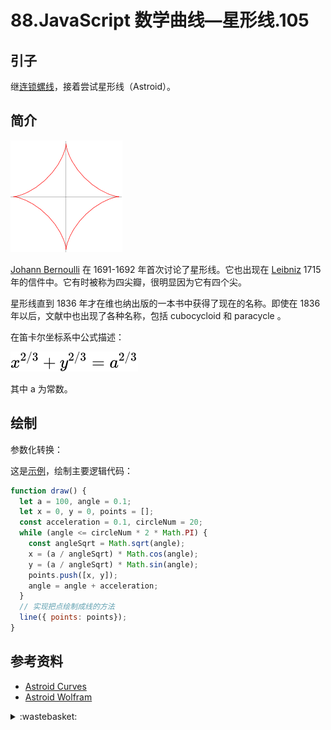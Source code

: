 # 88.JavaScript 数学曲线—星形线.105

## <a name="start"></a> 引子
继[连锁螺线][url-pre]，接着尝试星形线（Astroid）。


## <a name="title1"></a> 简介

![88-1][url-local-1]

[Johann Bernoulli][url-3] 在 1691-1692 年首次讨论了星形线。它也出现在 [Leibniz][url-4] 1715 年的信件中。它有时被称为四尖瓣，很明显因为它有四个尖。

星形线直到 1836 年才在维也纳出版的一本书中获得了现在的名称。即使在 1836 年以后，文献中也出现了各种名称，包括 cubocycloid 和 paracycle 。

在笛卡尔坐标系中公式描述：

![88-2][url-local-2]

其中 a 为常数。

## 绘制
参数化转换：


这是[示例][url-6]，绘制主要逻辑代码：
```js
function draw() {
  let a = 100, angle = 0.1;
  let x = 0, y = 0, points = [];
  const acceleration = 0.1, circleNum = 20;
  while (angle <= circleNum * 2 * Math.PI) {
    const angleSqrt = Math.sqrt(angle);
    x = (a / angleSqrt) * Math.cos(angle);
    y = (a / angleSqrt) * Math.sin(angle);
    points.push([x, y]);
    angle = angle + acceleration;
  }
  // 实现把点绘制成线的方法
  line({ points: points});
}
```


## <a name="reference"></a> 参考资料
- [Astroid Curves][url-1]
- [Astroid Wolfram][url-2]

[url-pre]:https://github.com/XXHolic/segment/issues/104
[url-1]:https://mathshistory.st-andrews.ac.uk/Curves/Astroid/
[url-2]:https://mathworld.wolfram.com/Astroid.html
[url-3]:https://mathshistory.st-andrews.ac.uk/Biographies/Bernoulli_Johann/
[url-4]:https://mathshistory.st-andrews.ac.uk/Biographies/Leibniz/

[url-6]:https://xxholic.github.io/lab/segment/88/index.html

[url-local-1]:../images/88/1.gif
[url-local-2]:../images/88/2.svg
[url-local-3]:../images/85/3.png
[url-local-4]:../images/88/4.svg

<details>
<summary>:wastebasket:</summary>


![88-poster][url-local-poster]

</details>

[url-book]:https://movie.douban.com/subject/26785137/
[url-local-poster]:../images/88/poster.png
